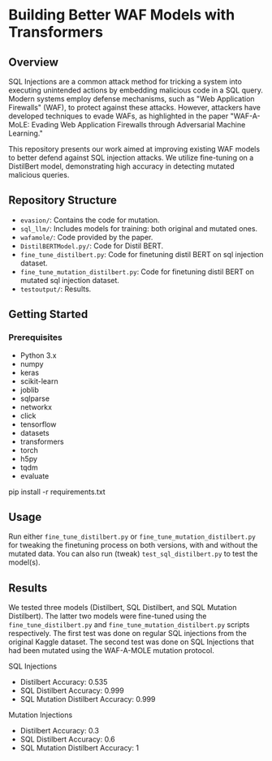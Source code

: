 # Building Better WAF Models with Transformers

## Overview

SQL Injections are a common attack method for tricking a system into executing unintended actions by embedding malicious code in a SQL query. Modern systems employ defense mechanisms, such as "Web Application Firewalls" (WAF), to protect against these attacks. However, attackers have developed techniques to evade WAFs, as highlighted in the paper "WAF-A-MoLE: Evading Web Application Firewalls through Adversarial Machine Learning."

This repository presents our work aimed at improving existing WAF models to better defend against SQL injection attacks. We utilize fine-tuning on a DistilBert model, demonstrating high accuracy in detecting mutated malicious queries.

## Repository Structure

- `evasion/`: Contains the code for mutation.
- `sql_llm/`: Includes models for training: both original and mutated ones.
- `wafamole/`: Code provided by the paper.
- `DistilBERTModel.py/`: Code for Distil BERT.
- `fine_tune_distilbert.py`: Code for finetuning distil BERT on sql injection dataset.
- `fine_tune_mutation_distilbert.py`:  Code for finetuning distil BERT on mutated sql injection dataset.
- `testoutput/`: Results.

## Getting Started

### Prerequisites

- Python 3.x
- numpy
- keras
- scikit-learn
- joblib
- sqlparse
- networkx
- click
- tensorflow
- datasets
- transformers
- torch
- h5py
- tqdm
- evaluate

pip install -r requirements.txt

## Usage

Run either `fine_tune_distilbert.py` or `fine_tune_mutation_distilbert.py` for tweaking the finetuning process on both versions, with and without the mutated data. You can also run (tweak) `test_sql_distilbert.py` to test the model(s).


## Results

We tested three models (Distilbert, SQL Distilbert, and SQL Mutation Distilbert). The latter two models were fine-tuned using the `fine_tune_distilbert.py` and `fine_tune_mutation_distilbert.py` scripts respectively. The first test was done on regular SQL injections from the original Kaggle dataset. The second test was done on SQL Injections that had been mutated using the WAF-A-MOLE mutation protocol.

SQL Injections
- Distilbert Accuracy: 0.535
- SQL Distilbert Accuracy: 0.999
- SQL Mutation Distilbert Accuracy: 0.999

Mutation Injections
- Distilbert Accuracy: 0.3
- SQL Distilbert Accuracy: 0.6
- SQL Mutation Distilbert Accuracy: 1

